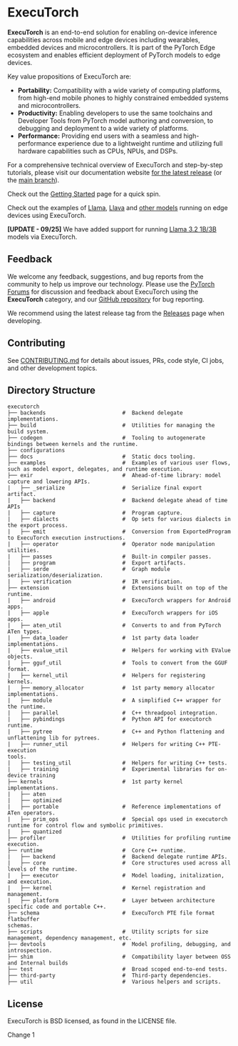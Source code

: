 # ExecuTorch

**ExecuTorch** is an end-to-end solution for enabling on-device inference
capabilities across mobile and edge devices including wearables, embedded
devices and microcontrollers. It is part of the PyTorch Edge ecosystem and
enables efficient deployment of PyTorch models to edge devices.

Key value propositions of ExecuTorch are:

- **Portability:** Compatibility with a wide variety of computing platforms,
  from high-end mobile phones to highly constrained embedded systems and
  microcontrollers.
- **Productivity:** Enabling developers to use the same toolchains and Developer
  Tools from PyTorch model authoring and conversion, to debugging and deployment
  to a wide variety of platforms.
- **Performance:** Providing end users with a seamless and high-performance
  experience due to a lightweight runtime and utilizing full hardware
  capabilities such as CPUs, NPUs, and DSPs.

For a comprehensive technical overview of ExecuTorch and step-by-step tutorials,
please visit our documentation website [for the latest release](https://pytorch.org/executorch/stable/index.html) (or the [main branch](https://pytorch.org/executorch/main/index.html)).

Check out the [Getting Started](https://pytorch.org/executorch/stable/getting-started-setup.html#quick-setup-colab-jupyter-notebook-prototype) page for a quick spin.

Check out the examples of [Llama](./examples/models/llama2/README.md), [Llava](./examples/models/llava/README.md) and [other models](./examples/README.md) running on edge devices using ExecuTorch.


**[UPDATE - 09/25]** We have added support for running [Llama 3.2 1B/3B](./examples/models/llama2/README.md) models via ExecuTorch.

## Feedback

We welcome any feedback, suggestions, and bug reports from the community to help
us improve our technology. Please use the [PyTorch
Forums](https://discuss.pytorch.org/c/executorch) for discussion and feedback
about ExecuTorch using the **ExecuTorch** category, and our [GitHub
repository](https://github.com/pytorch/executorch/issues) for bug reporting.

We recommend using the latest release tag from the
[Releases](https://github.com/pytorch/executorch/releases) page when developing.

## Contributing

See [CONTRIBUTING.md](CONTRIBUTING.md) for details about issues, PRs, code
style, CI jobs, and other development topics.

## Directory Structure

```
executorch
├── backends                        #  Backend delegate implementations.
├── build                           #  Utilities for managing the build system.
├── codegen                         #  Tooling to autogenerate bindings between kernels and the runtime.
├── configurations
├── docs                            #  Static docs tooling.
├── examples                        #  Examples of various user flows, such as model export, delegates, and runtime execution.
├── exir                            #  Ahead-of-time library: model capture and lowering APIs.
|   ├── _serialize                  #  Serialize final export artifact.
|   ├── backend                     #  Backend delegate ahead of time APIs
|   ├── capture                     #  Program capture.
|   ├── dialects                    #  Op sets for various dialects in the export process.
|   ├── emit                        #  Conversion from ExportedProgram to ExecuTorch execution instructions.
|   ├── operator                    #  Operator node manipulation utilities.
|   ├── passes                      #  Built-in compiler passes.
|   ├── program                     #  Export artifacts.
|   ├── serde                       #  Graph module
serialization/deserialization.
|   ├── verification                #  IR verification.
├── extension                       #  Extensions built on top of the runtime.
|   ├── android                     #  ExecuTorch wrappers for Android apps.
|   ├── apple                       #  ExecuTorch wrappers for iOS apps.
|   ├── aten_util                   #  Converts to and from PyTorch ATen types.
|   ├── data_loader                 #  1st party data loader implementations.
|   ├── evalue_util                 #  Helpers for working with EValue objects.
|   ├── gguf_util                   #  Tools to convert from the GGUF format.
|   ├── kernel_util                 #  Helpers for registering kernels.
|   ├── memory_allocator            #  1st party memory allocator implementations.
|   ├── module                      #  A simplified C++ wrapper for the runtime.
|   ├── parallel                    #  C++ threadpool integration.
|   ├── pybindings                  #  Python API for executorch runtime.
|   ├── pytree                      #  C++ and Python flattening and unflattening lib for pytrees.
|   ├── runner_util                 #  Helpers for writing C++ PTE-execution
tools.
|   ├── testing_util                #  Helpers for writing C++ tests.
|   ├── training                    #  Experimental libraries for on-device training
├── kernels                         #  1st party kernel implementations.
|   ├── aten
|   ├── optimized
|   ├── portable                    #  Reference implementations of ATen operators.
|   ├── prim_ops                    #  Special ops used in executorch runtime for control flow and symbolic primitives.
|   ├── quantized
├── profiler                        #  Utilities for profiling runtime execution.
├── runtime                         #  Core C++ runtime.
|   ├── backend                     #  Backend delegate runtime APIs.
|   ├── core                        #  Core structures used across all levels of the runtime.
|   ├── executor                    #  Model loading, initalization, and execution.
|   ├── kernel                      #  Kernel registration and management.
|   ├── platform                    #  Layer between architecture specific code and portable C++.
├── schema                          #  ExecuTorch PTE file format flatbuffer
schemas.
├── scripts                         #  Utility scripts for size management, dependency management, etc.
├── devtools                        #  Model profiling, debugging, and introspection.
├── shim                            #  Compatibility layer between OSS and Internal builds
├── test                            #  Broad scoped end-to-end tests.
├── third-party                     #  Third-party dependencies.
├── util                            #  Various helpers and scripts.
```

## License
ExecuTorch is BSD licensed, as found in the LICENSE file.

Change 1
